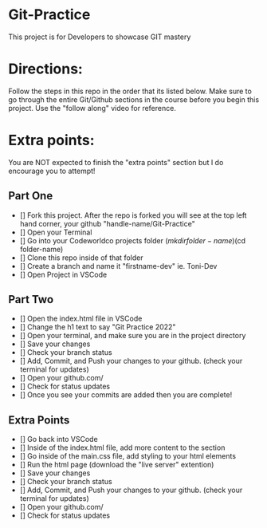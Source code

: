 # Git-Practice
This project is for Developers to showcase GIT mastery

# Directions: 
Follow the steps in this repo in the order that its listed below. 
Make sure to go through the entire Git/Github sections in the course before you begin this project.
Use the "follow along" video for reference. 

# Extra points:
You are NOT expected to finish the "extra points" section but I do encourage you to attempt! 
## Part One
- [] Fork this project. After the repo is forked you will see at the top left hand corner, your github "handle-name/Git-Practice"
- [] Open your Terminal 
- [] Go into your Codeworldco projects folder ($mkdir folder-name)($cd folder-name)
- [] Clone this repo inside of that folder 
- [] Create a branch and name it "firstname-dev" ie. Toni-Dev
- [] Open Project in VSCode
## Part Two
- [] Open the index.html file in VSCode 
- [] Change the h1 text to say "Git Practice 2022"
- [] Open your terminal, and make sure you are in the project directory 
- [] Save your changes 
- [] Check your branch status 
- [] Add, Commit, and Push your changes to your github. (check your terminal for updates)
- [] Open your github.com/
- [] Check for status updates 
- [] Once you see your commits are added then you are complete!
## Extra Points
- [] Go back into VSCode 
- [] Inside of the index.html file, add more content to the <body> section 
- [] Go inside of the main.css file, add styling to your html elements 
- [] Run the html page (download the "live server" extention)
- [] Save your changes 
- [] Check your branch status 
- [] Add, Commit, and Push your changes to your github. (check your terminal for updates)
- [] Open your github.com/
- [] Check for status updates 